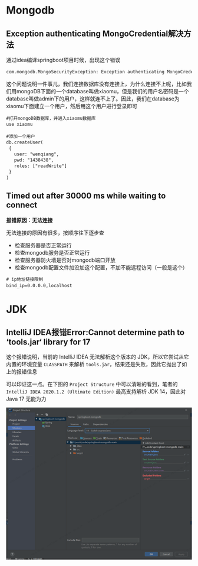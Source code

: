 # Mongodb

## Exception authenticating MongoCredential解决方法

通过idea编译springboot项目时候，出现这个错误

```xml
com.mongodb.MongoSecurityException: Exception authenticating MongoCredential
```

这个问题说明一件事儿，我们连接数据库没有连接上，为什么连接不上呢，比如我们用mongoDB下面的一个database叫做xiaomu，但是我们的用户名密码是一个database叫做admin下的用户，这样就连不上了。因此，我们在database为xiaomu下面建立一个用户，然后用这个用户进行登录即可

```mongo
#打开mongoDB数据库，并进入xiaomu数据库
use xiaomu

#添加一个用户
db.createUser(
 {
   user: "wenqiang",
   pwd: "1438438",
   roles: ["readWrite"]
 }
)
```

## Timed out after 30000 ms while waiting to connect

**报错原因：无法连接**

无法连接的原因有很多，按顺序往下逐步查

- 检查服务器是否正常运行
- 检查mongodb服务是否正常运行
- 检查服务器防火墙是否对mongodb端口开放
- 检查mongodb配置文件加没加这个配置，不加不能远程访问（一般是这个）

```xml
# ip地址链接限制
bind_ip=0.0.0.0,localhost
```

# JDK

## IntelliJ IDEA报错Error:Cannot determine path to ‘tools.jar‘ library for 17

这个报错说明，当前的 IntelliJ IDEA 无法解析这个版本的 JDK，所以它尝试从它内置的环境变量 `CLASSPATH` 来解析 `tools.jar`，结果还是失败，因此它抛出了如上的报错信息

可以印证这一点。在下图的 `Project Structure` 中可以清晰的看到，笔者的 `IntelliJ IDEA 2020.1.2 (Ultimate Edition)` 最高支持解析 JDK 14，因此对 Java 17 无能为力

![image-20240809092343353](https://raw.githubusercontent.com/feixue-altaaa/picture/master/pic/202408090923567.png)
